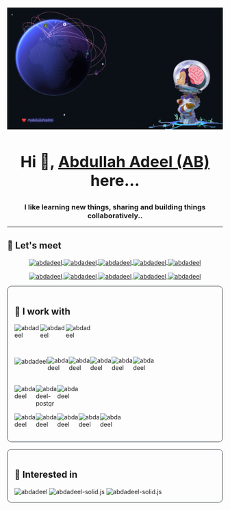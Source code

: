 <p align="center">
  <img src="./assets/images/gh-cover-high-res-mabdullahadeel.gif" />
</p>

<h2 align="center" style="font-size: 36px">Hi 👋,  <a href="https://abdadeel.com" target="blank">Abdullah Adeel (AB)</a> here...</h2> 
<h3 align="center">I like learning new things, sharing and building things collaboratively..</h3>
<hr>

<!-- Social Media Handles -->

<h2 align="left">🤝 Let's meet</h2>

<!-- Main Links -->
<p align="center">
  <a href="https://github.com/mabdullahadeel" target="_blank">
    <img align="center" src="https://img.icons8.com/nolan/96/github.png" alt="abdadeel" height="60" width="60" />
  </a>
  <a href="https://twitter.com/abdadeel_" target="_blank">
    <img align="center" src="https://img.icons8.com/color/96/000000/twitter-circled--v1.png" alt="abdadeel" height="60" width="60" />
  </a>
  <a href="https://linkedin.com/in/mabdullahsial" target="_blank">
    <img align="center" src="https://img.icons8.com/color/48/000000/linkedin-circled--v1.png" alt="abdadeel" height="60" width="60" />
  </a>
  <a href="mailto:contact.abdadeel.com" target="_blank">
    <img align="center" src="https://img.icons8.com/fluency/96/000000/circled-envelope.png" alt="abdadeel" height="60" width="60" />
  </a>
  <a href="https://abdadeel.com" target="_blank">
    <img align="center" src="https://img.icons8.com/fluency/96/9B59B6/internet.png" alt="abdadeel" height="60" width="60" />
  </a>
</p>
<!-- Smaller Links -->
<p align="center">
   <a href="https://hashnode.abdadeel.com" target="_blank">
    <img align="center" src="https://img.icons8.com/color/96/000000/hashnode.png" alt="abdadeel" height="40" width="40" />
  </a>
  <a href="https://dev.to/abdadeel" target="_blank">
    <picture>
      <source media="(prefers-color-scheme: dark)" srcset="https://img.icons8.com/windows/96/ECF0F1/dev.png">
      <source media="(prefers-color-scheme: light)" srcset="https://img.icons8.com/windows/96/00000/dev.png">
      <img align="center" height="40" width="40" alt="abdadeel" src="https://img.icons8.com/windows/96/ECF0F1/dev.png">
    </picture>
  </a>
  <a href="https://twitch.tv/abdadeel" target="_blank">
    <img align="center" src="https://img.icons8.com/external-justicon-flat-justicon/96/000000/external-twitch-social-media-justicon-flat-justicon.png" alt="abdadeel" height="30" width="30" />
  </a>
  <a href="https://stackoverflow.com/users/13822685/abdadeel" target="_blank">
    <img align="center" src="https://img.icons8.com/color/96/000000/stackoverflow.png" alt="abdadeel" height="40" width="40" />
  </a>
  <a href="https://www.youtube.com/channel/UCPlrsCIGFBFduFgf_jm6zuQ" target="_blank">
    <img align="center" src="https://img.icons8.com/fluency/144/000000/youtube-play.png" alt="abdadeel" height="40" width="40" />
  </a>
</p>
  
<!-- Tech -->
<div align="left" style="border:1px solid #30363d; border-radius:10px; padding:1rem">
  <h2 align="left">🤖 I work with</h2>
  <!-- Languages -->
  <div align="left" style="display:flex; cursor:pointer">
      <img align="center" src="https://img.icons8.com/color/96/000000/python--v1.png" alt="abdadeel" height="60" width="60" />
      <img align="center" src="https://img.icons8.com/color/96/000000/javascript--v1.png" alt="abdadeel" height="60" width="60" />
      <img align="center" src="https://img.icons8.com/color/96/000000/typescript--v1.png" alt="abdadeel" height="60" width="60" />
  </div>
  <!-- Frameworks -->
  <div align="left" style="display:flex; cursor:pointer; margin-top:1rem">
    <picture>
      <source media="(prefers-color-scheme: dark)" srcset="https://i.imgur.com/DgTyoW5.png">
      <source media="(prefers-color-scheme: light)" srcset="https://img.icons8.com/color/96/000000/nextjs">
      <img align="center" src="https://i.imgur.com/DgTyoW5.png" alt="abdadeel" height="50" width="50" />
    </picture>
    <img align="center" src="https://img.icons8.com/plasticine/100/000000/react.png" alt="abdadeel" height="50" width="50" />
    <img align="center" src="https://img.icons8.com/color/480/000000/vue-js.png" alt="abdadeel" height="50" width="50" />
    <img align="center" src="https://img.icons8.com/color/480/000000/django.png" alt="abdadeel" height="50" width="50" />
    <img align="center" src="https://i.imgur.com/AzoqwQf.png" alt="abdadeel" height="50" width="50" />
    <img align="center" src="https://img.icons8.com/color/480/000000/react-native.png" alt="abdadeel" height="50" width="50" />
  </div>
  <div align="left" style="display:flex; cursor:pointer; margin-top:1rem; align-items:center;">
    <img align="center" src="https://img.icons8.com/color/480/000000/mysql-logo.png" alt="abdadeel" height="50" width="50" />
    <img src="https://img.icons8.com/color/480/000000/postgreesql.png" alt="abdadeel-postgres" height="50" width="50"/>
    <img align="center" src="https://img.icons8.com/color/480/000000/mongodb.png" alt="abdadeel" height="50" width="50" />
  </div>
  <div align="left" style="display:flex; cursor:pointer; margin-top:1rem;">
    <img align="center" src="https://img.icons8.com/color/480/000000/docker.png" alt="abdadeel" height="50" width="50" />
    <img align="center" src="https://img.icons8.com/color/480/000000/visual-studio-code-2019.png" alt="abdadeel" height="50" width="50" />
    <img align="center" src="https://img.icons8.com/color/480/000000/git.png" alt="abdadeel" height="50" width="50" />
    <img align="center" src="https://img.icons8.com/color/480/000000/amazon-web-services.png" alt="abdadeel" height="50" width="50" />
    <img align="center" src="https://img.icons8.com/color/480/000000/heroku.png" alt="abdadeel" height="50" width="50" />
  </div>
</div>

<div align="left" style="border:1px solid #30363d; border-radius:10px; padding:1rem; margin-top: 1rem">
  <h2 align="left">💟 Interested in</h2>
  <img align="center" src="https://i.imgur.com/EoUpe6g.png?1" alt="abdadeel" height="50" width="50" />
  <img align="center" src="https://www.solidjs.com/assets/logo-123b04bc.svg" alt="abdadeel-solid.js" height="50" width="50" />
  <img align="center" src="https://www.rust-lang.org/static/images/rust-logo-blk.svg" alt="abdadeel-solid.js" height="50" width="50" />
</div>
